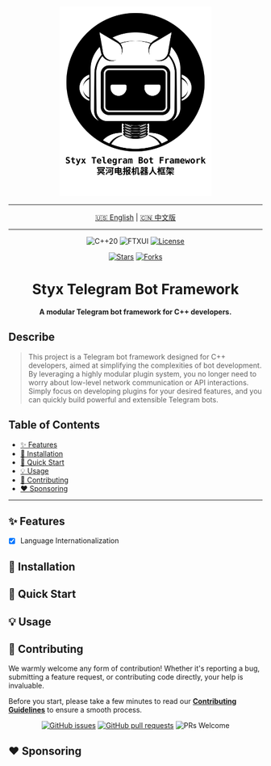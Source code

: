 <p align="center">
    <img src="Styx-Telegram-Bot-Framework.svg" alt="Styx Telegram Bot Framework Logo" width="300"/>
</p>

<hr/>

<p align="center">
  <a href="README.md">🇺🇸 English</a> | <a href="README.zh-CN.md">🇨🇳 中文版</a>
</p>

<hr/>

<p align="center">
  <!-- 核心技术 -->
  <img src="https://img.shields.io/badge/C++-20-blue.svg?style=flat-square&logo=c%2B%2B&logoColor=white" alt="C++20">
  <img src="https://img.shields.io/badge/TUI-FTXUI-blueviolet.svg?style=flat-square" alt="FTXUI">
  <!-- 许可证 -->
  <a href="LICENSE"><img src="https://img.shields.io/badge/License-AGPL_v3-blue.svg?style=flat-square" alt="License"></a>
</p>

<p align="center">
  <!-- 社交徽章 -->
  <a href="https://github.com/OasisPioneer/StyxTelegramBotFramework/stargazers"><img src="https://img.shields.io/github/stars/OasisPioneer/StyxTelegramBotFramework?style=social" alt="Stars"></a>
  <a href="https://github.com/OasisPioneer/StyxTelegramBotFramework/network/members"><img src="https://img.shields.io/github/forks/OasisPioneer/StyxTelegramBotFramework?style=social" alt="Forks"></a>
</p>

<h1 align="center">
Styx Telegram Bot Framework
</h1>

<p align="center">
  <b>A modular Telegram bot framework for C++ developers.</b>
</p>

## Describe

> This project is a Telegram bot framework designed for C++ developers, aimed at simplifying the complexities of bot
> development. By leveraging a highly modular plugin system, you no longer need to worry about low-level network
> communication or API interactions. Simply focus on developing plugins for your desired features, and you can quickly
> build powerful and extensible Telegram bots.

## Table of Contents

- [✨ Features](#-features)
- [🔧 Installation](#-installation)
- [🚀 Quick Start](#-quick-start)
- [💡 Usage](#-usage)
- [🤝 Contributing](#-contributing)
- [❤️ Sponsoring](#️-sponsoring)

---

## ✨ Features

* [X] Language Internationalization

## 🔧 Installation

## 🚀 Quick Start

## 💡 Usage

## 🤝 Contributing

We warmly welcome any form of contribution! Whether it's reporting a bug, submitting a feature request, or contributing
code directly, your help is invaluable.

Before you start, please take a few minutes to read our **[Contributing Guidelines](./Docs/CONTRIBUTING.md)** to ensure
a smooth process.

<p align="center">
  <a href="https://github.com/OasisPioneer/StyxTelegramBotFramework/issues"><img src="https://img.shields.io/github/issues/OasisPioneer/StyxTelegramBotFramework?style=flat-square" alt="GitHub issues"></a>
  <a href="https://github.com/OasisPioneer/StyxTelegramBotFramework/pulls"><img src="https://img.shields.io/github/issues-pr/OasisPioneer/StyxTelegramBotFramework?style=flat-square" alt="GitHub pull requests"></a>
  <img src="https://img.shields.io/badge/PRs-welcome-brightgreen.svg?style=flat-square" alt="PRs Welcome">
</p>

## ❤️ Sponsoring
